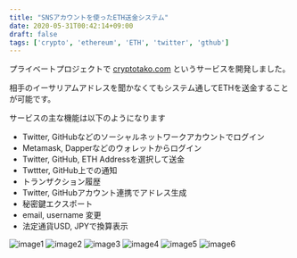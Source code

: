```yaml
---
title: "SNSアカウントを使ったETH送金システム"
date: 2020-05-31T00:42:14+09:00
draft: false
tags: ['crypto', 'ethereum', 'ETH', 'twitter', 'gthub']
---
```


プライベートプロジェクトで [cryptotako.com](https://cryptotako.com) というサービスを開発しました。

相手のイーサリアムアドレスを聞かなくてもシステム通してETHを送金することが可能です。

サービスの主な機能は以下のようになります

* Twitter, GitHubなどのソーシャルネットワークアカウントでログイン
* Metamask, Dapperなどのウォレットからログイン
* Twitter, GitHub, ETH Addressを選択して送金
* Twttter, GitHub上での通知
* トランザクション履歴
* Twitter, GitHubアカウント連携でアドレス生成
* 秘密鍵エクスポート
* email, username 変更
* 法定通貨USD, JPYで換算表示

![image1](/images/post/2020-05-31/cryptotako1.png)
![image2](/images/post/2020-05-31/cryptotako2.png)
![image3](/images/post/2020-05-31/cryptotako3.png)
![image4](/images/post/2020-05-31/cryptotako4.png)
![image5](/images/post/2020-05-31/cryptotako5.png)
![image6](/images/post/2020-05-31/cryptotako6.png)
